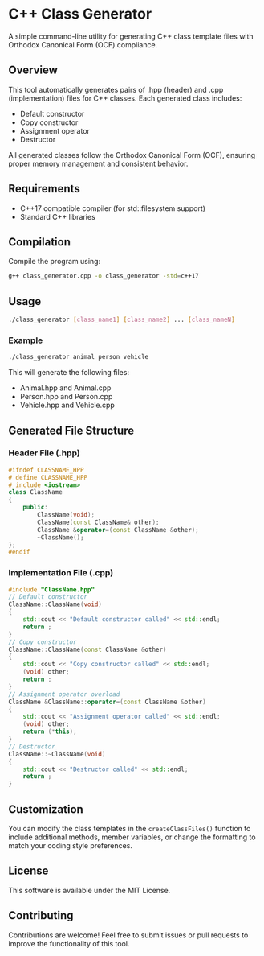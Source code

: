 # C++ Class Generator

A simple command-line utility for generating C++ class template files with Orthodox Canonical Form (OCF) compliance.

## Overview

This tool automatically generates pairs of .hpp (header) and .cpp (implementation) files for C++ classes. Each generated class includes:

- Default constructor
- Copy constructor
- Assignment operator
- Destructor

All generated classes follow the Orthodox Canonical Form (OCF), ensuring proper memory management and consistent behavior.

## Requirements

- C++17 compatible compiler (for std::filesystem support)
- Standard C++ libraries

## Compilation

Compile the program using:

```bash
g++ class_generator.cpp -o class_generator -std=c++17
```

## Usage

```bash
./class_generator [class_name1] [class_name2] ... [class_nameN]
```

### Example

```bash
./class_generator animal person vehicle
```

This will generate the following files:
- Animal.hpp and Animal.cpp
- Person.hpp and Person.cpp
- Vehicle.hpp and Vehicle.cpp

## Generated File Structure

### Header File (.hpp)

```cpp
#ifndef CLASSNAME_HPP
# define CLASSNAME_HPP
# include <iostream>
class ClassName
{
    public:
        ClassName(void);
        ClassName(const ClassName& other);
        ClassName &operator=(const ClassName &other);
        ~ClassName();
};
#endif
```

### Implementation File (.cpp)

```cpp
#include "ClassName.hpp"
// Default constructor
ClassName::ClassName(void)
{
    std::cout << "Default constructor called" << std::endl;
    return ;
}
// Copy constructor
ClassName::ClassName(const ClassName &other)
{
    std::cout << "Copy constructor called" << std::endl;
    (void) other;
    return ;
}
// Assignment operator overload
ClassName &ClassName::operator=(const ClassName &other)
{
    std::cout << "Assignment operator called" << std::endl;
    (void) other;
    return (*this);
}
// Destructor
ClassName::~ClassName(void)
{
    std::cout << "Destructor called" << std::endl;
    return ;
}
```

## Customization

You can modify the class templates in the `createClassFiles()` function to include additional methods, member variables, or change the formatting to match your coding style preferences.

## License

This software is available under the MIT License.

## Contributing

Contributions are welcome! Feel free to submit issues or pull requests to improve the functionality of this tool.
